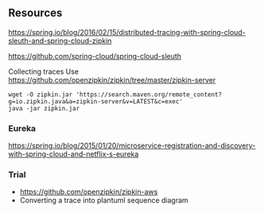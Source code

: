 ## Resources

https://spring.io/blog/2016/02/15/distributed-tracing-with-spring-cloud-sleuth-and-spring-cloud-zipkin

https://github.com/spring-cloud/spring-cloud-sleuth

Collecting traces
Use https://github.com/openzipkin/zipkin/tree/master/zipkin-server

    wget -O zipkin.jar 'https://search.maven.org/remote_content?g=io.zipkin.java&a=zipkin-server&v=LATEST&c=exec'
    java -jar zipkin.jar
    
### Eureka
https://spring.io/blog/2015/01/20/microservice-registration-and-discovery-with-spring-cloud-and-netflix-s-eureka

### Trial

* https://github.com/openzipkin/zipkin-aws
* Converting a trace into plantuml sequence diagram